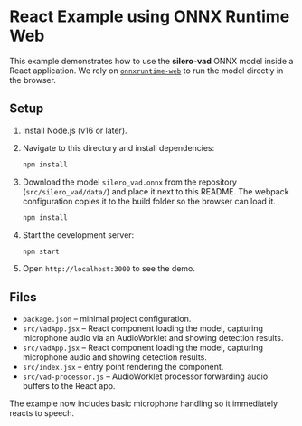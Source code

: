 # React Example using ONNX Runtime Web

This example demonstrates how to use the **silero-vad** ONNX model inside a React application. We rely on [`onnxruntime-web`](https://www.npmjs.com/package/onnxruntime-web) to run the model directly in the browser.

## Setup

1. Install Node.js (v16 or later).
2. Navigate to this directory and install dependencies:
   ```bash
   npm install
   ```
3. Download the model `silero_vad.onnx` from the repository (`src/silero_vad/data/`)
   and place it next to this README. The webpack configuration copies it to the
   build folder so the browser can load it.


   ```bash
   npm install
   ```
4. Start the development server:
   ```bash
   npm start
   ```
5. Open `http://localhost:3000` to see the demo.

## Files

- `package.json` – minimal project configuration.
- `src/VadApp.jsx` – React component loading the model, capturing microphone audio via an AudioWorklet and showing detection results.
- `src/VadApp.jsx` – React component loading the model, capturing microphone audio and showing detection results.
- `src/index.jsx` – entry point rendering the component.
- `src/vad-processor.js` – AudioWorklet processor forwarding audio buffers to the React app.

The example now includes basic microphone handling so it immediately reacts to speech.
